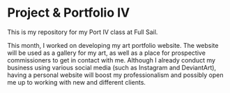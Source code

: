 # Project &amp; Portfolio IV

This is my repository for my Port IV class at Full Sail.

This month, I worked on developing my art portfolio website. The website will be used as a gallery for my art, as
well as a place for prospective commissioners to get in contact with me. Although I already conduct my business using 
various social media (such as Instagram and DeviantArt), having a personal website will boost my professionalism and
possibly open me up to working with new and different clients.
